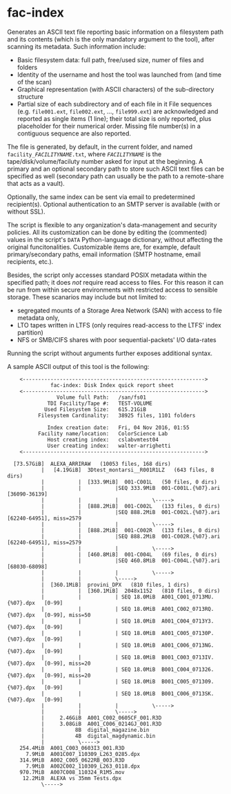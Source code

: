 # fac-index
Generates an ASCII text file reporting basic information on a filesystem path and its contents (which is the only mandatory argument to the tool), after scanning its metadata.
Such information include:
* Basic filesystem data: full path, free/used size, numer of files and folders
* Identity of the username and host the tool was launched from (and time of the scan)
* Graphical representation (with ASCII characters) of the sub-directory structure
* Partial size of each subdirectory and of each file in it
File sequences (e.g. `file001.ext`, `file002.ext`, ..., `file999.ext`) are acknowledged and reported as single items (1 line); their total size is only reported, plus placeholder for their numerical order. Missing file number(s) in a contiguous sequence are also reported.

The file is generated, by default, in the current folder, and named `facility_`_`FACILITYNAME`_`.txt`, where _`FACILITYNAME`_ is the tape/disk/volume/faciluty number asked for input at the beginning.
A primary and an optional secondary path to store such ASCII text files can be specified as well (secondary path can usually be the path to a remote-share that acts as a vault).

Optionally, the same index can be sent via email to predetermined recipient(s). Optional authentication to an SMTP server is available (with or without SSL).

The script is flexible to any organization's data-management and security policies. All its customization can be done by editing the (commented) values in the script's `DATA` Python-language dictionary, without affecting the original funcitonalities.
Customizable items are, for example, default primary/secondary paths, email information (SMTP hostname, email recipients, etc.).

Besides, the script only accesses standard POSIX metadata within the specified path; it does *not* require read access to files. For this reason it can be run from within secure environments with restricted access to sensible storage. These scanarios may include but not limited to:
* segregated mounts of a Storage Area Network (SAN) with access to file metadata only,
* LTO tapes written in LTFS (only requires read-access to the LTFS' index partition)
* NFS or SMB/CIFS shares with poor sequential-packets' I/O data-rates

Running the script without arguments further exposes additional syntax.

A sample ASCII output of this tool is the following:

```
	<----------------------------------------------------------->
	          fac-index: Disk Index quick report sheet           
	<----------------------------------------------------------->
	            Volume full Path:   /san/fs01
	         TDI Facility/Tape #:   TEST-VOLUME
	        Used Filesystem Size:   615.21GiB
	      Filesystem Cardinality:   38925 files, 1101 folders

	         Index creation date:   Fri, 04 Nov 2016, 01:55
	      Facility name/location:   ColorScience Lab
	         Host creating index:   cslabvmtest04
	         User creating index:   walter-arrighetti
	<----------------------------------------------------------->

  [73.57GiB]  ALEXA_ARRIRAW   (10053 files, 168 dirs)
           |   [4.19GiB]  3Dtest_montarsi__R001R1LZ   (643 files, 8 dirs)
           |           |  [333.9MiB]  001-C001L   (50 files, 0 dirs)
           |           |           |SEQ 333.9MiB  001-C001L.{%07}.ari   [36090-36139]
           |           |           |           \----->
           |           |  [888.2MiB]  001-C002L   (133 files, 0 dirs)
           |           |           |SEQ 888.2MiB  001-C002L.{%07}.ari   [62240-64951], miss=2579
           |           |           |           \----->
           |           |  [888.2MiB]  001-C002R   (133 files, 0 dirs)
           |           |           |SEQ 888.2MiB  001-C002R.{%07}.ari   [62240-64951], miss=2579
           |           |           |           \----->
           |           |  [460.8MiB]  001-C004L   (69 files, 0 dirs)
           |           |           |SEQ 460.8MiB  001-C004L.{%07}.ari   [68030-68098]
           |           |           |           \----->
           |           |           \----->
           |  [360.1MiB]  provini_DPX   (810 files, 1 dirs)
           |           |  [360.1MiB]  2048x1152   (810 files, 0 dirs)
           |           |           | SEQ 18.0MiB  A001_C001_0713MU.{%07}.dpx   [0-99]
           |           |           | SEQ 18.0MiB  A001_C002_0713RQ.{%07}.dpx   [0-99], miss=50
           |           |           | SEQ 18.0MiB  A001_C004_0713Y3.{%07}.dpx   [0-99]
           |           |           | SEQ 18.0MiB  A001_C005_07130P.{%07}.dpx   [0-99]
           |           |           | SEQ 18.0MiB  A001_C006_0713NG.{%07}.dpx   [0-99]
           |           |           | SEQ 18.0MiB  B001_C003_0713IV.{%07}.dpx   [0-99], miss=20
           |           |           | SEQ 18.0MiB  B001_C004_071326.{%07}.dpx   [0-99], miss=20
           |           |           | SEQ 18.0MiB  B001_C005_071309.{%07}.dpx   [0-99]
           |           |           | SEQ 18.0MiB  B001_C006_0713SK.{%07}.dpx   [0-99]
           |           |           |           \----->
           |           |           \----->
           |     2.46GiB  A001_C002_0605CF_001.R3D
           |     3.08GiB  A001_C006_0214GJ_001.R3D
           |          8B  digital_magazine.bin
           |          4B  digital_magdynamic.bin
           |           \----->
    254.4MiB  A001_C003_0603I3_001.R3D
      7.9MiB  A001C007_110309_L263_0285.dpx
    314.9MiB  A002_C005_0622RB_003.R3D
      7.9MiB  A002C002_110309_L263_0118.dpx
    970.7MiB  A007C008_110324_R1M5.mov
     12.2MiB  ALEXA vs 35mm Tests.dpx
           \----->
```
